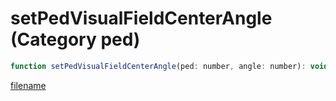 # setPedVisualFieldCenterAngle (Category ped)

```js
function setPedVisualFieldCenterAngle(ped: number, angle: number): void
```

[filename](setPedVisualFieldCenterAngle_m.md ':include')